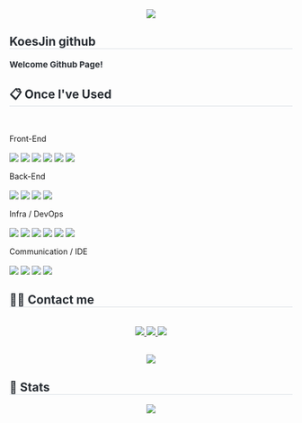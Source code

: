 <div align= "center">
    <img src="https://capsule-render.vercel.app/api?type=rounded&color=0:c4bff3,100:f7a1a1&height=120&text=Koes%20Jin%20Git%20Page&animation=fadeIn&fontColor=ffffff&fontSize=50" />
    </div>
    <div style="text-align: left;"> 
    <h2 style="border-bottom: 1px solid #d8dee4; color: #282d33;"> KoesJin github </h2>  
    <div style="font-weight: 700; font-size: 15px; text-align: left; color: #282d33;"> Welcome Github Page! </div> 
    </div>
    <div style="text-align: left;">
    <h2 style="border-bottom: 1px solid #d8dee4; color: #282d33;"> 📋 Once I've Used </h2> <br> 

Front-End  
<br/>
<img src="https://img.shields.io/badge/React-61DAFB?style=flat-square&logo=react&logoColor=white"/>
<img src="https://img.shields.io/badge/Vite-646CFF?style=flat-square&logo=vite&logoColor=white"/>
<img src="https://img.shields.io/badge/styled--components-DB7093?style=flat-square&logo=styled-components&logoColor=white"/>
<img src="https://img.shields.io/badge/React%20Router-CA4245?style=flat-square&logo=reactrouter&logoColor=white"/>
<img src="https://img.shields.io/badge/Zustand-000000?style=flat-square&logoColor=white"/>
<img src="https://img.shields.io/badge/Axios-5A29E4?style=flat-square&logo=axios&logoColor=white"/>

Back-End  
<br/>
<img src="https://img.shields.io/badge/Java-007396?style=flat-square&logo=openjdk&logoColor=white"/>
<img src="https://img.shields.io/badge/Spring%20Boot-6DB33F?style=flat-square&logo=springboot&logoColor=white"/>
<img src="https://img.shields.io/badge/Spring%20Data%20JPA-007396?style=flat-square&logo=hibernate&logoColor=white"/>
<img src="https://img.shields.io/badge/Spring%20Security-6DB33F?style=flat-square&logo=springsecurity&logoColor=white"/>

Infra / DevOps  
<br/>
<img src="https://img.shields.io/badge/MySQL-4479A1?style=flat-square&logo=mysql&logoColor=white"/>
<img src="https://img.shields.io/badge/Tomcat-F8DC75?style=flat-square&logo=apachetomcat&logoColor=black"/>
<img src="https://img.shields.io/badge/AWS%20EC2-FF9900?style=flat-square&logo=amazonec2&logoColor=white"/>
<img src="https://img.shields.io/badge/AWS%20S3-569A31?style=flat-square&logo=amazons3&logoColor=white"/>
<img src="https://img.shields.io/badge/CloudFront-FF9900?style=flat-square&logo=amazoncloudfront&logoColor=white"/>
<img src="https://img.shields.io/badge/AWS%20RDS-527FFF?style=flat-square&logo=amazonrds&logoColor=white"/>

Communication / IDE  
<br/>
<img src="https://img.shields.io/badge/GitHub-181717?style=flat-square&logo=github&logoColor=white"/>
<img src="https://img.shields.io/badge/Trello-0052CC?style=flat-square&logo=trello&logoColor=white"/>
<img src="https://img.shields.io/badge/VSCode-007ACC?style=flat-square&logo=visualstudiocode&logoColor=white"/>
<img src="https://img.shields.io/badge/IntelliJ%20IDEA-000000?style=flat-square&logo=intellijidea&logoColor=white"/>
    </div>
    <div style="text-align: left;">
    <h2 style="border-bottom: 1px solid #d8dee4; color: #282d33;"> 🧑‍💻 Contact me </h2> <br> 
    <div align= "center"> <a href=https://www.instagram.com/> <img src="https://img.shields.io/badge/Instagram-E4405F?style=flat&logo=Instagram&logoColor=white&link=https://www.instagram.com/"> </a>
         <a href=mailto:wlstjr2015@gmail.com> <img src="https://img.shields.io/badge/Gmail-EA4335?style=flat&logo=Gmail&logoColor=white&link=mailto:wlstjr2015@gmail.com"> </a>
         <a href=https://www.notion.so/2023-Web-1eb3955a7c644d8283efd78e5bcf1adc> <img src="https://img.shields.io/badge/Notion-000000?style=flat&logo=Notion&logoColor=white&link=https://www.notion.so/2023-Web-1eb3955a7c644d8283efd78e5bcf1adc"> </a>
          </div>  <br> 
   <div align="center">
  <a href="https://github.com/KoesJin">
    <img src="https://hits.seeyoufarm.com/api/count/incr/badge.svg?url=https://github.com/KoesJin&count_bg=%23000000&title_bg=%23000000&icon=github.svg&icon_color=%23FFFFFF&title=GitHub&edge_flat=false" />
  </a>
</div>
       </div> 
    </div>
    <div style="text-align: left;"> 
    <h2 style="border-bottom: 1px solid #d8dee4; color: #282d33;"> 🏅 Stats </h2> <div align= "center"> 
         <img src="https://github-readme-stats.vercel.app/api/top-langs/?username=KoesJin&layout=compact&bg_color=60,ffcccc,fadcdc&title_color=ffffff&text_color=ffffff"
          /> </div> 
    </div>
    
